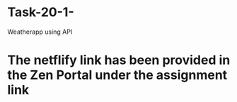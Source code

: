 # Task-20-1-
Weatherapp using API 

# The netflify link has been provided in the Zen Portal under the assignment link

